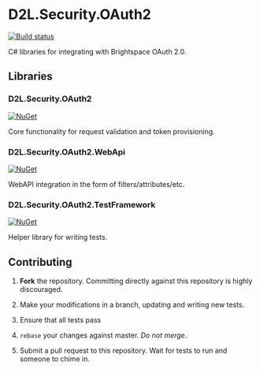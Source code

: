# D2L.Security.OAuth2

[![Build status](https://ci.appveyor.com/api/projects/status/id5byt9yitcek417/branch/master?svg=true)](https://ci.appveyor.com/project/Brightspace/d2l-security-oauth2/branch/master)

C# libraries for integrating with Brightspace OAuth 2.0.

## Libraries

### D2L.Security.OAuth2
[![NuGet](https://img.shields.io/nuget/v/D2L.Security.OAuth2.svg?maxAge=7200)](https://www.nuget.org/packages/D2L.Security.OAuth2/)

Core functionality for request validation and token provisioning.

### D2L.Security.OAuth2.WebApi
[![NuGet](https://img.shields.io/nuget/v/D2L.Security.OAuth2.WebApi.svg?maxAge=7200)](https://www.nuget.org/packages/D2L.Security.OAuth2.WebApi/)

WebAPI integration in the form of filters/attributes/etc.

### D2L.Security.OAuth2.TestFramework
[![NuGet](https://img.shields.io/nuget/v/D2L.Security.OAuth2.TestFramework.svg?maxAge=7200)](https://www.nuget.org/packages/D2L.Security.OAuth2.TestFramework/)

Helper library for writing tests.

## Contributing

1. **Fork** the repository. Committing directly against this repository is
   highly discouraged.

2. Make your modifications in a branch, updating and writing new tests.

3. Ensure that all tests pass

4. `rebase` your changes against master. *Do not merge*.

5. Submit a pull request to this repository. Wait for tests to run and someone
   to chime in.
